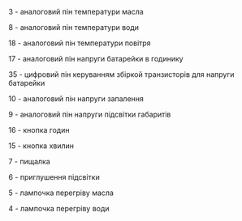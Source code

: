 3 - аналоговий пін температури масла

8 - аналоговий пін температури води

18 - аналоговий пін температури повітря

17 - аналоговий пін напруги батарейки в годинику

35 - цифровий пін керуванням збіркой транзисторів для напруги батарейки

10 - аналоговий пін напруги запалення

9 - аналоговий пін напруги підсвітки габаритів

16 - кнопка годин

15 - кнопка хвилин

7 - пищалка

6 - приглушення підсвітки

5 - лампочка перегріву масла

4 - лампочка перегріву води